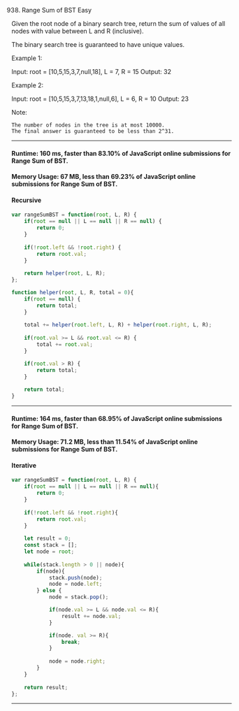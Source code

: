 938. Range Sum of BST
Easy

Given the root node of a binary search tree, return the sum of values of all nodes with value between L and R (inclusive).

The binary search tree is guaranteed to have unique values.

 

Example 1:

Input: root = [10,5,15,3,7,null,18], L = 7, R = 15
Output: 32

Example 2:

Input: root = [10,5,15,3,7,13,18,1,null,6], L = 6, R = 10
Output: 23

 

Note:

    The number of nodes in the tree is at most 10000.
    The final answer is guaranteed to be less than 2^31.


---
#### Runtime: 160 ms, faster than 83.10% of JavaScript online submissions for Range Sum of BST.
#### Memory Usage: 67 MB, less than 69.23% of JavaScript online submissions for Range Sum of BST.
#### Recursive
```javascript
var rangeSumBST = function(root, L, R) {
    if(root == null || L == null || R == null) {
        return 0;
    }
    
    if(!root.left && !root.right) {
        return root.val;
    }
    
    return helper(root, L, R);
};

function helper(root, L, R, total = 0){
    if(root == null) {
        return total;
    }
    
    total += helper(root.left, L, R) + helper(root.right, L, R);
    
    if(root.val >= L && root.val <= R) {
        total += root.val;
    }

    if(root.val > R) {
        return total;
    }
    
    return total; 
}
```
---
#### Runtime: 164 ms, faster than 68.95% of JavaScript online submissions for Range Sum of BST.
#### Memory Usage: 71.2 MB, less than 11.54% of JavaScript online submissions for Range Sum of BST.
#### Iterative
```javascript
var rangeSumBST = function(root, L, R) {
    if(root == null || L == null || R == null){
        return 0;
    }
    
    if(!root.left && !root.right){
        return root.val;
    }
    
    let result = 0;
    const stack = [];
    let node = root;
    
    while(stack.length > 0 || node){
        if(node){    
            stack.push(node);
            node = node.left;
        } else { 
            node = stack.pop();

            if(node.val >= L && node.val <= R){
                result += node.val;
            } 

            if(node. val >= R){
                break;
            }
        
            node = node.right;
        }
    }
    
    return result;
};
```
---

